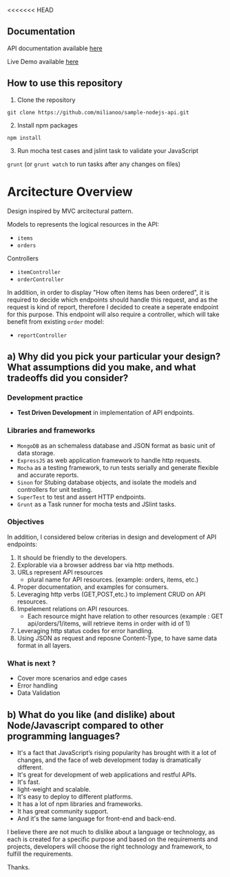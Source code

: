 <<<<<<< HEAD
## Documentation 

API documentation available [here](http://borderguru-test.herokuapp.com)

Live Demo available [here](http://borderguru-test.herokuapp.com/api/orders)

## How to use this repository

1. Clone the repository

`git clone https://github.com/milianoo/sample-nodejs-api.git`

2. Install npm packages 

`npm install`

3. Run mocha test cases and jslint task to validate your JavaScript

`grunt` (or `grunt watch` to run tasks after any changes on files)



# Arcitecture Overview

Design inspired by MVC arcitectural pattern. 

Models to represents the logical resources in the API: 

- `items`
- `orders`

Controllers

- `itemController`
- `orderController`
    
In addition, in order to display "How often items has been ordered", it is required to decide which endpoints should handle this request, and as the request is kind of report, therefore I decided to create a seperate endpoint for this purpose. This endpoint will also require a controller, which will take benefit from existing `order` model:
- `reportController`

## a) Why did you pick your particular your design? What assumptions did you make, and what tradeoffs did you consider?

### Development practice 

- **Test Driven Development** in implementation of API endpoints.

### Libraries and frameworks

- `MongoDB` as an schemaless database and JSON format as basic unit of data storage.
- `ExpressJS` as web application framework to handle http requests. 
- `Mocha` as a testing framework, to run tests serially and generate flexible and accurate reports. 
- `Sinon` for Stubing database objects, and isolate the models and controllers for unit testing. 
- `SuperTest` to test and assert HTTP endpoints. 
- `Grunt` as a Task runner for mocha tests and JSlint tasks. 

### Objectives 

In addition, I considered below criterias in design and development of API endpoints: 

1. It should be friendly to the developers. 
2. Explorable via a browser address bar via http methods.
3. URLs represent API resources
   - plural name for API resources. (example: orders, items, etc.)
4. Proper documentation, and examples for consumers. 
5. Leveraging http verbs (GET,POST,etc.) to implement CRUD on API resources.
6. Impelement relations on API resources. 
   - Each resource might have relation to other resources (example : GET api/orders/1/items, will retrieve items in order with id of 1)
7. Leveraging http status codes for error handling.
8. Using JSON as request and reposne Content-Type, to have same data format in all layers. 

### What is next ? 

- Cover more scenarios and edge cases
- Error handling
- Data Validation

## b) What do you like (and dislike) about Node/Javascript compared to other programming languages?

- It's a fact that JavaScript’s rising popularity has brought with it a lot of changes, and the face of web development today is dramatically different. 
- It's great for development of web applications and restful APIs. 
- It's fast. 
- light-weight and scalable. 
- It's easy to deploy to different platforms. 
- It has a lot of npm libraries and frameworks. 
- It has great community support.
- And it's the same language for front-end and back-end.

I believe there are not much to dislike about a language or technology, as each is created for a specific purpose and based on the requirements and projects, developers will choose the right technology and framework, to fulfill the requirements. 

Thanks. 
